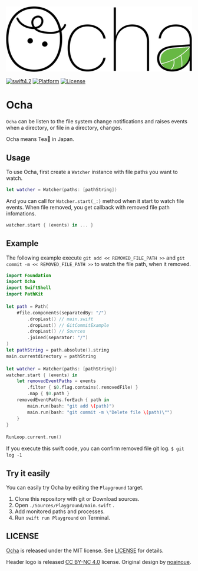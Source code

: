 [![Ocha](logo/ocha_logo.png)](logo/ocha_logo.png)

[![swift4.2](https://img.shields.io/badge/language-swift4.2-blue.svg?style=flat)](https://developer.apple.com/swift)
[![Platform](https://img.shields.io/badge/platform-macOS-green.svg)](https://img.shields.io/badge/platform-macOS-green.svg)
[![License](http://img.shields.io/badge/license-MIT-000000.svg?style=)](https://github.com/bannzai/Ocha/blob/master/LICENSE)

# Ocha
`Ocha` can be listen to the file system change notifications and raises events when a directory, or file in a directory, changes.

Ocha means Tea🍵 in Japan.

## Usage
To use Ocha, first create a `Watcher` instance with file paths you want to watch.

```swift
let watcher = Watcher(paths: [pathString])
```

And you can call for `Watcher.start(_:)` method when it start to watch file events.
When file removed, you get callback with removed file path infomations.

```swift
watcher.start { (events) in ... }
```

## Example

The following example execute `git add << REMOVED_FILE_PATH >>` and `git commit -m << REMOVED_FILE_PATH >>` to watch the file path, when it removed.

```swift
import Foundation
import Ocha
import SwiftShell
import PathKit

let path = Path(
    #file.components(separatedBy: "/")
        .dropLast() // main.swift
        .dropLast() // GitCommitExample
        .dropLast() // Sources
        .joined(separator: "/")
)
let pathString = path.absolute().string
main.currentdirectory = pathString

let watcher = Watcher(paths: [pathString])
watcher.start { (events) in
    let removedEventPaths = events
        .filter { $0.flag.contains(.removedFile) }
        .map { $0.path }
    removedEventPaths.forEach { path in
        main.run(bash: "git add \(path)")
        main.run(bash: "git commit -m \"Delete file \(path)\"")
    }
}

RunLoop.current.run()
```

If you execute this swift code, you can confirm removed file git log. `$ git log -1` 

## Try it easily

You can easily try Ocha by editing the `Playground` target.

1. Clone this repository with git or Download sources.
2. Open `./Sources/Playground/main.swift` .
3. Add monitored paths and processes.
4. Run `swift run Playground` on Terminal.


## LICENSE
[Ocha](https://github.com/bannzai/Ocha/) is released under the MIT license. See [LICENSE](https://github.com/bannzai/Ocha/blob/master/LICENSE.txt) for details.

Header logo is released [CC BY-NC 4.0](https://creativecommons.org/licenses/by-nc/4.0/deed) license. Original design by [noainoue](https://github.com/noainoue).
